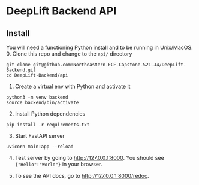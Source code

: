 # DeepLift Backend API

## Install
You will need a functioning Python install and to be running in Unix/MacOS.
0. Clone this repo and change to the `api/` directory
```
git clone git@github.com:Northeastern-ECE-Capstone-S21-J4/DeepLift-Backend.git
cd DeepLift-Backend/api
```
1. Create a virtual env with Python and activate it
```
python3 -m venv backend
source backend/bin/activate
``` 
2. Install Python dependencies
```
pip install -r requirements.txt
```
3. Start FastAPI server
```
uvicorn main:app --reload
```
4. Test server by going to http://127.0.0.1:8000. You should see `{"Hello":"World"}` in your browser.

5. To see the API docs, go to http://127.0.0.1:8000/redoc.  


